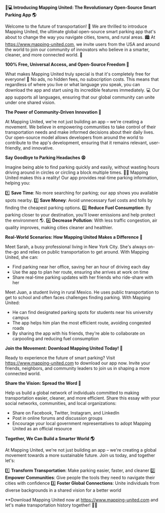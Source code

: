 **🚗💻 Introducing Mapping United: The Revolutionary Open-Source Smart Parking App 🌎**

Welcome to the future of transportation! 🚀 We are thrilled to introduce Mapping United, the ultimate global open-source smart parking app that's about to change the way you navigate cities, towns, and rural areas. 🏙️ At https://www.mapping-united.com, we invite users from the USA and around the world to join our community of innovators who believe in a smarter, cleaner, and more connected world. 💚

**100% Free, Universal Access, and Open-Source Freedom 🌟**

What makes Mapping United truly special is that it's completely free for everyone! 🙌 No ads, no hidden fees, no subscription costs. This means that regardless of where you live or what language you speak, you can download the app and start using its incredible features immediately. 💻 Our app supports all languages, ensuring that our global community can unite under one shared vision.

**The Power of Community-Driven Innovation 🤝**

At Mapping United, we're not just building an app – we're creating a movement. We believe in empowering communities to take control of their transportation needs and make informed decisions about their daily lives. Our open-source model allows developers from around the world to contribute to the app's development, ensuring that it remains relevant, user-friendly, and innovative.

**Say Goodbye to Parking Headaches 😩**

Imagine being able to find parking quickly and easily, without wasting hours driving around in circles or circling a block multiple times. 🚗💨 Mapping United makes this a reality! Our app provides real-time parking information, helping you:

1️⃣ **Save Time**: No more searching for parking; our app shows you available spots nearby.
2️⃣ **Save Money**: Avoid unnecessary fuel costs and tolls by finding the cheapest parking options.
3️⃣ **Reduce Fuel Consumption**: By parking closer to your destination, you'll lower emissions and help protect the environment 🌎.
4️⃣ **Decrease Pollution**: With less traffic congestion, air quality improves, making cities cleaner and healthier.

**Real-World Scenarios: How Mapping United Makes a Difference 🤝**

Meet Sarah, a busy professional living in New York City. She's always on-the-go and relies on public transportation to get around. With Mapping United, she can:

* Find parking near her office, saving her an hour of driving each day
* Use the app to plan her route, ensuring she arrives at work on time
* Share real-time parking updates with her friends who ride-share with her

Meet Juan, a student living in rural Mexico. He uses public transportation to get to school and often faces challenges finding parking. With Mapping United:

* He can find designated parking spots for students near his university campus
* The app helps him plan the most efficient route, avoiding congested roads
* By sharing the app with his friends, they're able to collaborate on carpooling and reducing fuel consumption

**Join the Movement: Download Mapping United Today! 🚀**

Ready to experience the future of smart parking? Visit https://www.mapping-united.com to download our app now. Invite your friends, neighbors, and community leaders to join us in shaping a more connected world.

**Share the Vision: Spread the Word 📢**

Help us build a global network of individuals committed to making transportation easier, cleaner, and more efficient. Share this essay with your social networks, communities, and local organizations:

* Share on Facebook, Twitter, Instagram, and LinkedIn
* Post in online forums and discussion groups
* Encourage your local government representatives to adopt Mapping United as an official resource

**Together, We Can Build a Smarter World 🌎**

At Mapping United, we're not just building an app – we're creating a global movement towards a more sustainable future. Join us today, and together let's:

1️⃣ **Transform Transportation**: Make parking easier, faster, and cleaner
2️⃣ **Empower Communities**: Give people the tools they need to navigate their cities with confidence
3️⃣ **Foster Global Connections**: Unite individuals from diverse backgrounds in a shared vision for a better world

**Download Mapping United now at https://www.mapping-united.com and let's make transportation history together! 🚀💖